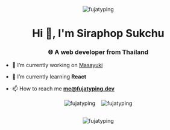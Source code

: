 <p align="center"> <img src="https://cdn.discordapp.com/attachments/1071401485239332864/1137583046959308820/New_Project.png" alt="fujatyping" /> </p>
<h1 align="center">Hi 👋, I'm Siraphop Sukchu</h1>
<h3 align="center">🌐 A web developer from Thailand</h3>

- 🔭 I’m currently working on [Masayuki](https://github.com/FujaTyping/Masayuki)

- 🌱 I’m currently learning **React**

- 📫 How to reach me **me@fujatyping.dev**

<p align="center">
<img align="center" src="https://github-readme-stats.vercel.app/api/top-langs?username=fujatyping&show_icons=true&theme=dark&locale=en&layout=compact" alt="fujatyping" />&nbsp;&nbsp;&nbsp;
<img align="center" src="https://github-readme-stats.vercel.app/api?username=fujatyping&show_icons=true&theme=dark&locale=en" alt="fujatyping" />
</p>

##

<p align="center"> <img src="https://moe-counter.glitch.me/get/@FJT?theme=rlue34" alt="fujatyping" /> </p>
